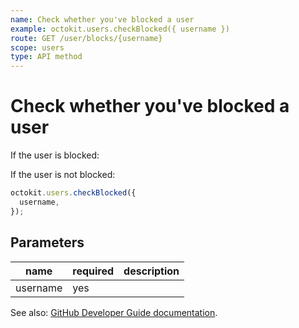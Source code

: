 ```yaml
---
name: Check whether you've blocked a user
example: octokit.users.checkBlocked({ username })
route: GET /user/blocks/{username}
scope: users
type: API method
---
```


# Check whether you've blocked a user

If the user is blocked:

If the user is not blocked:

```js
octokit.users.checkBlocked({
  username,
});
```

## Parameters

<table>
  <thead>
    <tr>
      <th>name</th>
      <th>required</th>
      <th>description</th>
    </tr>
  </thead>
  <tbody>
    <tr><td>username</td><td>yes</td><td>

</td></tr>
  </tbody>
</table>

See also: [GitHub Developer Guide documentation](https://developer.github.com/v3/users/blocking/#check-whether-youve-blocked-a-user).
